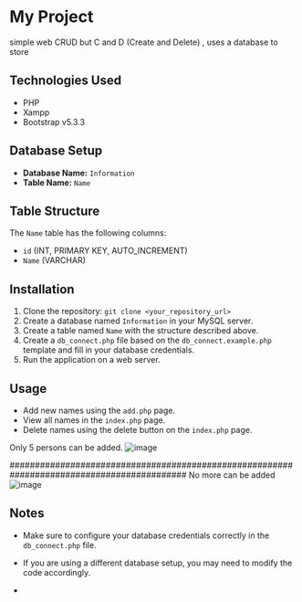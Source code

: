

# My Project

simple web CRUD but C and D (Create and Delete) , uses a database to store

## Technologies Used

* PHP
* Xampp
* Bootstrap v5.3.3

## Database Setup

* **Database Name:** `Information`
* **Table Name:** `Name`

## Table Structure

The `Name` table has the following columns:

* `id` (INT, PRIMARY KEY, AUTO_INCREMENT)
* `Name` (VARCHAR)

## Installation

1.  Clone the repository: `git clone <your_repository_url>`
2.  Create a database named `Information` in your MySQL server.
3.  Create a table named `Name` with the structure described above.
4.  Create a `db_connect.php` file based on the `db_connect.example.php` template and fill in your database credentials.
5.  Run the application on a web server.

## Usage

* Add new names using the `add.php` page.
* View all names in the `index.php` page.
* Delete names using the delete button on the `index.php` page. <br>



Only 5 persons can be added.
![image](https://github.com/user-attachments/assets/891e647e-de41-453f-a4d5-30b908106963)

###########################################################################################
No more can be added
![image](https://github.com/user-attachments/assets/9d560d3e-446c-47b5-b0ea-cfbac8967c60)





## Notes

* Make sure to configure your database credentials correctly in the `db_connect.php` file.
* If you are using a different database setup, you may need to modify the code accordingly.

* 
